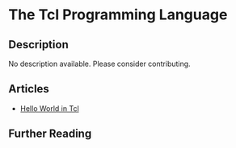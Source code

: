 # The Tcl Programming Language

## Description

No description available. Please consider contributing.

## Articles

- [Hello World in Tcl](https://sampleprograms.io/projects/hello-world/tcl)

## Further Reading